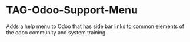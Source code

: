 # TAG-Odoo-Support-Menu
Adds a help menu to Odoo that has side bar links to common elements of the odoo community and system training
